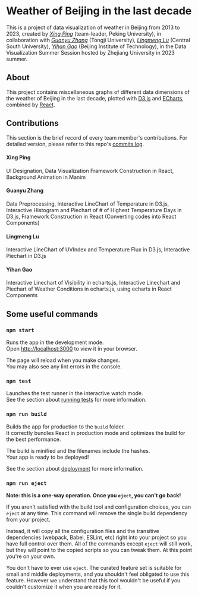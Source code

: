 # Weather of Beijing in the last decade

This is a project of data visualization of weather in Beijing from 2013 to 2023, created by *[Xing Ping](https://github.com/parallel1416)* (team-leader, Peking University), in collaboration with *[Guanyu Zhang](https://github.com/TonyZhang2004)* (Tongji University), *[Lingmeng Lu](https://github.com/Lemoooooooon)* (Central South University), *[Yihan Gao](https://github.com/g111h)* (Beijing Institute of Technology), in the Data Visualization Summer Session hosted by Zhejiang University in 2023 summer.

## About

This project contains miscellaneous graphs of different data dimensions of the weather of Beijing in the last decade, plotted with [D3.js](https://d3js.org/) and [ECharts](https://echartsjs.com/), combined by [React](https://react.dev/).

## Contributions

This section is the brief record of every team member's contributions. For detailed version, please refer to this repo's [commits log](https://github.com/parallel1416/weather/commits/master).

#### Xing Ping

UI Designation, Data Visualization Framework Construction in React, Background Animation in Manim

#### Guanyu Zhang

Data Preprocessing, Interactive LineChart of Temperature in D3.js, Interactive Histogram and Piechart of # of Highest Temperature Days in D3.js, Framework Construction in React (Converting codes into React Components)

#### Lingmeng Lu

Interactive LineChart of UVIndex and Temperature Flux in D3.js, Interactive Piechart in D3.js

#### Yihan Gao

Interactive Linechart of Visibility in echarts.js, Interactive Linechart and Piechart of Weather Conditions in echarts.js, using echarts in React Components


## Some useful commands

### `npm start`

Runs the app in the development mode.\
Open [http://localhost:3000](http://localhost:3000) to view it in your browser.

The page will reload when you make changes.\
You may also see any lint errors in the console.

### `npm test`

Launches the test runner in the interactive watch mode.\
See the section about [running tests](https://facebook.github.io/create-react-app/docs/running-tests) for more information.

### `npm run build`

Builds the app for production to the `build` folder.\
It correctly bundles React in production mode and optimizes the build for the best performance.

The build is minified and the filenames include the hashes.\
Your app is ready to be deployed!

See the section about [deployment](https://facebook.github.io/create-react-app/docs/deployment) for more information.

### `npm run eject`

**Note: this is a one-way operation. Once you `eject`, you can't go back!**

If you aren't satisfied with the build tool and configuration choices, you can `eject` at any time. This command will remove the single build dependency from your project.

Instead, it will copy all the configuration files and the transitive dependencies (webpack, Babel, ESLint, etc) right into your project so you have full control over them. All of the commands except `eject` will still work, but they will point to the copied scripts so you can tweak them. At this point you're on your own.

You don't have to ever use `eject`. The curated feature set is suitable for small and middle deployments, and you shouldn't feel obligated to use this feature. However we understand that this tool wouldn't be useful if you couldn't customize it when you are ready for it.
